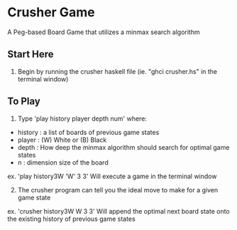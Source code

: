 # Crusher Game

A Peg-based Board Game that utilizes a minmax search algorithm

## Start Here

1. Begin by running the crusher haskell file (ie. "ghci crusher.hs" in the terminal window)

## To Play

1. Type 'play history player depth num' where:
  * history : a list of boards of previous game states
  * player : (W) White or (B) Black
  * depth : How deep the minmax algorithm should search for optimal game states
  * n : dimension size of the board

ex. 'play history3W 'W' 3 3'
Will execute a game in the terminal window

2. The crusher program can tell you the ideal move to make for a given game state

ex. 'crusher history3W W 3 3'
Will append the optimal next board state onto the existing history of previous game states